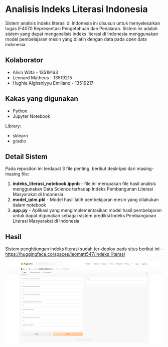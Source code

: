 # Analisis Indeks Literasi Indonesia

Sistem analisis indeks literasi di Indonesia ini disusun untuk menyelesaikan tugas IF4070 Representasi Pengetahuan dan Penalaran. Sistem ini adalah sistem yang dapat menganalisis indeks literasi di Indonesia menggunakan model pembelajaran mesin yang dilatih dengan data pada open data indonesia.

## Kolaborator

- Alvin Wilta - 13519163
- Leonard Matheus - 13519215
- Hughie Alghaniyyu Emiliano - 13519217

## Kakas yang digunakan

- Python
- Jupyter Notebook

Library:
- sklearn
- gradio

## Detail Sistem

Pada repositori ini terdapat 3 file penting, berikut deskripsi dari masing-masing file:

1. **indeks_literasi_notebook.ipynb** - file ini merupakan file hasil analisis menggunakan Data Science terhadap Indeks Pembangunan Literasi Masyarakat di Indonesia
2. **model_iplm.pkl** - Model hasil latih pembelajaran mesin yang dilakukan dalam notebook
3. **app.py** - Aplikasi yang mengimplementasikan model hasil pembelajaran untuk dapat digunakan sebagai sistem prediksi Indeks Pembangunan Literasi Masyarakat di Indonesia

## Hasil

Sistem penghitungan indeks literasi sudah ter-deploy pada situs berikut ini - https://huggingface.co/spaces/leomatt547/indeks_literasi

<img src="https://github.com/alvinwilta/indeks-literasi/blob/main/indeks_literasi_app.png">
